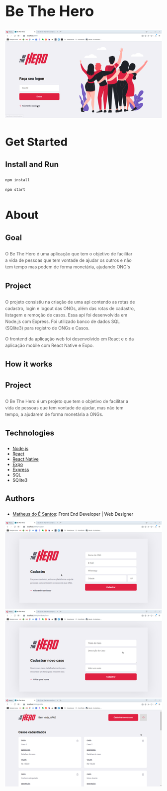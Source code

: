 <h1 style="font-size: 48px; line-height: 58px;">Be The Hero</h1>

<img src="readme/Captura de tela 2020-03-28 19:23:04.png" alt="">

<h2 style="font-size: 36px; line-height: 46px;">Get Started</h2>

<h3 style="font-size: 24px; line-height: 34px;">Install and Run</h3>


```sh
npm install
```


```sh
npm start
```

<h2 style="font-size: 36px; line-height: 46px;">About</h2>

<h3 style="font-size: 24px; line-height: 34px;">Goal</h3>
<p style="font-size: 14px; max-width: 30em; line-height: 1.5em; opacity: .7;">
    O Be The Hero é uma aplicação que tem o objetivo de facilitar a vida de pessoas que tem vontade
    de ajudar os outros e não tem tempo mas podem de forma monetária, ajudando ONG's
</p>

<h3 style="font-size: 24px; line-height: 34px;">Project</h3>
<p style="font-size: 14px; max-width: 30em; line-height: 1.5em; opacity: .7;">
    O projeto consistiu na criação de uma api contendo as rotas de cadastro, login e 
    logout das ONGs, além das rotas de cadastro, listagem e remoção de casos. Essa api foi desenvolvida
    em Node.js com Express. Foi utilizado banco de dados SQL (SQlite3) para registro de ONGs e
    Casos.
</p>
<p style="font-size: 14px; max-width: 30em; line-height: 1.5em; opacity: .7;">
    O frontend da aplicação web foi desenvolvido em React e o da aplicação mobile com React Native
    e Expo.
</p>

<h3 style="font-size: 24px; line-height: 34px;">How it works</h3>
<p style="font-size: 14px; max-width: 30em; line-height: 1.5em; opacity: .7;">
    
</p>

<h3 style="font-size: 24px; line-height: 34px;">Project</h3>
<p style="font-size: 14px; max-width: 30em; line-height: 1.5em; opacity: .7;">
    O Be The Hero é um projeto que tem o objetivo de facilitar a vida de pessoas que tem vontade
    de ajudar, mas não tem tempo, a ajudarem de forma monetária a ONGs.
</p>

<h3 style="font-size: 24px; line-height: 34px;">Technologies</h3>
<ul>
    <li><a href="https://nodejs.org/en/">Node.js</a></li>
    <li><a href="https://reactjs.org">React</a></li>
    <li><a href="https://facebook.github.io/react-native/">React Native</a></li>
    <li><a href="https://expo.io/">Expo</a></li>
    <li><a href="https://expressjs.com">Express</a></li>
    <li>SQL</li>
    <li>SQlite3</li>
</ul>

<h3 style="font-size: 24px; line-height: 34px;">Authors</h3>
<ul>
    <li><a href="https://www.linkedin.com/in/matheusdoe-dev/">Matheus do É Santos</a>: Front End Developer | Web Designer</li>
</ul>

<img src="readme/Captura de tela 2020-03-28 19:23:20.png" alt="">

<img src="readme/Captura de tela 2020-03-28 19:23:33.png" alt="">

<img src="readme/Captura de tela 2020-03-28 19:26:51.png" alt="">